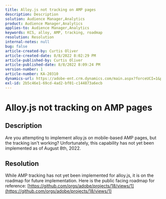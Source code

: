 ```yaml
---
title: Alloy.js not tracking on AMP pages
description: Description
solution: Audience Manager,Analytics
product: Audience Manager,Analytics
applies-to: Audience Manager,Analytics
keywords: KCS, alloy, AMP, tracking, roadmap
resolution: Resolution
internal-notes: null
bug: false
article-created-by: Curtis Oliver
article-created-date: 8/8/2022 8:02:29 PM
article-published-by: Curtis Oliver
article-published-date: 8/8/2022 8:09:24 PM
version-number: 1
article-number: KA-20310
dynamics-url: https://adobe-ent.crm.dynamics.com/main.aspx?forceUCI=1&pagetype=entityrecord&etn=knowledgearticle&id=e0519906-5517-ed11-b83e-0022480868ff
exl-id: 2b5c46e1-69cd-4ad2-bf01-c144873a6ecb
---
```

# Alloy.js not tracking on AMP pages

## Description


Are you attempting to implement alloy.js on mobile-based AMP pages, but the tracking isn't working? Unfortunately, this capability has not yet been implemented as of August 8th, 2022.


## Resolution


While AMP tracking has not yet been implemented for alloy.js, it is on the roadmap for future implementation. Here is the public facing roadmap for reference: [https://github.com/orgs/adobe/projects/18/views/1](https://github.com/orgs/adobe/projects/18/views/1)
